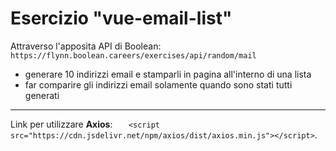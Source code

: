 # Esercizio "vue-email-list"

Attraverso l'apposita API di Boolean: `https://flynn.boolean.careers/exercises/api/random/mail`
- generare 10 indirizzi email e stamparli in pagina all'interno di una lista
- far comparire gli indirizzi email solamente quando sono stati tutti generati

---

Link per utilizzare **Axios**: `    <script src="https://cdn.jsdelivr.net/npm/axios/dist/axios.min.js"></script>
`.